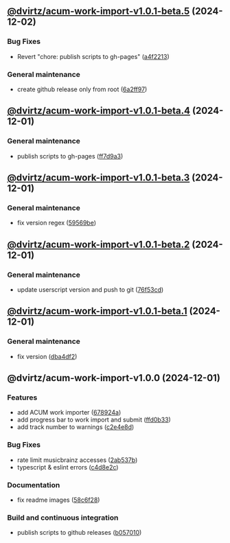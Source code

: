 ## [@dvirtz/acum-work-import-v1.0.1-beta.5](https://github.com/dvirtz/musicbrainz-scripts/compare/@dvirtz/acum-work-import-v1.0.1-beta.4...@dvirtz/acum-work-import-v1.0.1-beta.5) (2024-12-02)


### Bug Fixes

* Revert "chore: publish scripts to gh-pages" ([a4f2213](https://github.com/dvirtz/musicbrainz-scripts/commit/a4f22133032842edd6bff89e59d3f7c174d8af98))


### General maintenance

* create github release only from root ([6a2ff97](https://github.com/dvirtz/musicbrainz-scripts/commit/6a2ff975c2468c6e84d49e8f6c46454dcd9e1d5a))

## [@dvirtz/acum-work-import-v1.0.1-beta.4](https://github.com/dvirtz/musicbrainz-scripts/compare/@dvirtz/acum-work-import-v1.0.1-beta.3...@dvirtz/acum-work-import-v1.0.1-beta.4) (2024-12-01)


### General maintenance

* publish scripts to gh-pages ([ff7d9a3](https://github.com/dvirtz/musicbrainz-scripts/commit/ff7d9a31b4b5a3ccc400a37825eb2d7b03e75022))

## [@dvirtz/acum-work-import-v1.0.1-beta.3](https://github.com/dvirtz/musicbrainz-scripts/compare/@dvirtz/acum-work-import-v1.0.1-beta.2...@dvirtz/acum-work-import-v1.0.1-beta.3) (2024-12-01)


### General maintenance

* fix version regex ([59569be](https://github.com/dvirtz/musicbrainz-scripts/commit/59569be2eef5f74f81f9395784f3bb38a9ff45f0))

## [@dvirtz/acum-work-import-v1.0.1-beta.2](https://github.com/dvirtz/musicbrainz-scripts/compare/@dvirtz/acum-work-import-v1.0.1-beta.1...@dvirtz/acum-work-import-v1.0.1-beta.2) (2024-12-01)


### General maintenance

* update userscript version and push to git ([76f53cd](https://github.com/dvirtz/musicbrainz-scripts/commit/76f53cdad16d8adf3869cae17685979114bf4bf6))

## [@dvirtz/acum-work-import-v1.0.1-beta.1](https://github.com/dvirtz/musicbrainz-scripts/compare/@dvirtz/acum-work-import-v1.0.0...@dvirtz/acum-work-import-v1.0.1-beta.1) (2024-12-01)


### General maintenance

* fix version ([dba4df2](https://github.com/dvirtz/musicbrainz-scripts/commit/dba4df25d1b27f2000460004d4f72f1958dc2bc9))

## @dvirtz/acum-work-import-v1.0.0 (2024-12-01)


### Features

* add ACUM work importer ([678924a](https://github.com/dvirtz/musicbrainz-scripts/commit/678924af4b416bc97f96ac38c84b5cf046b2c19b))
* add progress bar to work import and submit ([ffd0b33](https://github.com/dvirtz/musicbrainz-scripts/commit/ffd0b3320116a28e6adfdd594d8e7393f10bcb8a))
* add track number to warnings ([c2e4e8d](https://github.com/dvirtz/musicbrainz-scripts/commit/c2e4e8d8e2976a43e3595b0e6e64d3fcc38b5a69))


### Bug Fixes

* rate limit musicbrainz accesses ([2ab537b](https://github.com/dvirtz/musicbrainz-scripts/commit/2ab537bda57f4490b68781deffb2b8b98150b5a8))
* typescript & eslint errors ([c4d8e2c](https://github.com/dvirtz/musicbrainz-scripts/commit/c4d8e2c4d0eed5546da686ffde3dfc241091abe7))


### Documentation

* fix readme images ([58c6f28](https://github.com/dvirtz/musicbrainz-scripts/commit/58c6f28e83b60be100998f95996d242f76107931))


### Build and continuous integration

* publish scripts to github releases ([b057010](https://github.com/dvirtz/musicbrainz-scripts/commit/b057010da9e8e588c5c3c468df2deb9bbcae69bf))
